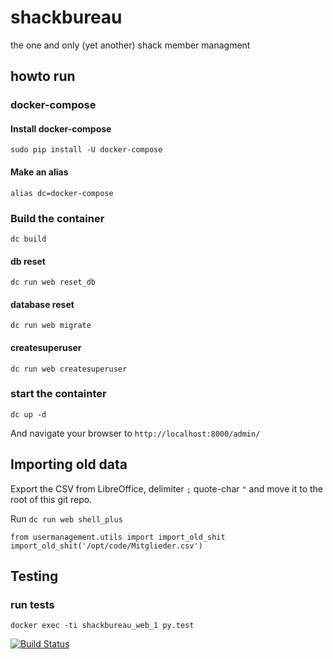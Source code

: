 # shackbureau
the one and only (yet another) shack member managment

## howto run

### docker-compose

#### Install docker-compose
    sudo pip install -U docker-compose  

#### Make an alias
    alias dc=docker-compose  

### Build the container
    dc build

#### db reset
    dc run web reset_db

#### database reset
    dc run web migrate

#### createsuperuser
    dc run web createsuperuser

### start the containter
    dc up -d
And navigate your browser to `http://localhost:8000/admin/`

## Importing old data

Export the CSV from LibreOffice, delimiter `;` quote-char `"` and move it to the root of this git repo.   

Run `dc run web shell_plus `  

    from usermanagement.utils import import_old_shit  
    import_old_shit('/opt/code/Mitglieder.csv')  
    

## Testing

### run tests
    docker exec -ti shackbureau_web_1 py.test

[![Build Status](https://travis-ci.org/shackspace/shackbureau.svg?branch=master)](https://travis-ci.org/shackspace/shackbureau)

